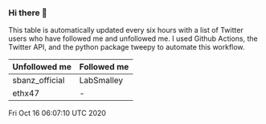 ### Hi there 👋

This table is automatically updated every six hours with a list of Twitter users who have followed me and unfollowed me. I used Github Actions, the Twitter API, and the python package tweepy to automate this workflow.

| Unfollowed me |  Followed me |
| --- | --- |
|sbanz_official|LabSmalley|
|ethx47|-|
Fri Oct 16 06:07:10 UTC 2020
